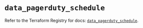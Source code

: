 # `data_pagerduty_schedule`

Refer to the Terraform Registry for docs: [`data_pagerduty_schedule`](https://registry.terraform.io/providers/pagerduty/pagerduty/3.6.0/docs/data-sources/schedule).
